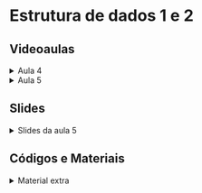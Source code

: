 Estrutura de dados 1 e 2
====================================

## Videoaulas

<details>
    <summary>Aula 4</summary>

<iframe width="560" height="315" src="https://www.youtube.com/embed/BGNCIUgQmN0" title="YouTube video player" frameborder="0" allow="accelerometer; autoplay; clipboard-write; encrypted-media; gyroscope; picture-in-picture" allowfullscreen></iframe></details>

<details>
    <summary>Aula 5</summary>

<iframe width="560" height="315" src="https://www.youtube.com/embed/wDZVvZpi1ak" title="YouTube video player" frameborder="0" allow="accelerometer; autoplay; clipboard-write; encrypted-media; gyroscope; picture-in-picture" allowfullscreen></iframe></details>

## Slides

<details>
    <summary>Slides da aula 5</summary>

<iframe src="https://docs.google.com/presentation/d/1_zT6sv_HD3a3N-mTn1B4ki7g8-vLJKP-tbBzwASMPXM/edit?usp=sharing" frameborder="0" width="672" height="378" allowfullscreen="true" mozallowfullscreen="true" webkitallowfullscreen="true"></iframe>

</details>

## Códigos e Materiais

<details>
    <summary>Material extra</summary>

<div markdown=1>

- [Repositório do Prof. Edson Alves](https://github.com/edsomjr/TEP/tree/master/Estruturas_de_Dados)
- [CP-Algorithms Brasil](https://cp-algorithms-brasil.com/)
- [cppreference](https://en.cppreference.com)

</div>
</details>

